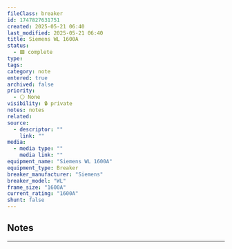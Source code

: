 ```yaml
---
fileClass: breaker
id: 1747827631751
created: 2025-05-21 06:40
last_modified: 2025-05-21 06:40
title: Siemens WL 1600A
status:
  - 🟩 complete
type: 
tags: 
category: note
entered: true
archived: false
priority:
  - ⚪ None
visibility: 🔒 private
notes: notes
related: 
source:
  - descriptor: ""
    link: ""
media:
  - media type: ""
    media link: ""
equipment_name: "Siemens WL 1600A"
equipment_type: Breaker
breaker_manufacturer: "Siemens"
breaker_model: "WL"
frame_size: "1600A"
current_rating: "1600A"
shunt: false
---
```


## Notes
---

